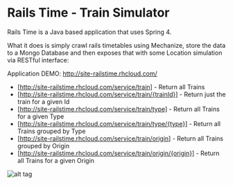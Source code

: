 Rails Time - Train Simulator
=======================

Rails Time is a Java based application that uses Spring 4. 

What it does is simply crawl rails timetables using Mechanize, store the data to a Mongo Database and then exposes that with some Location simulation via RESTful interface:

Application DEMO: http://site-railstime.rhcloud.com/

 - [http://site-railstime.rhcloud.com/service/train] - Return all Trains
 - [http://site-railstime.rhcloud.com/service/train/{trainId}] - Return just the train for a given Id
 - [http://site-railstime.rhcloud.com/service/train/type] - Return all Trains for a given Type
 - [http://site-railstime.rhcloud.com/service/train/type/{type}] - Return all Trains grouped by Type
 - [http://site-railstime.rhcloud.com/service/train/origin] - Return all Trains grouped by Origin
 - [http://site-railstime.rhcloud.com/service/train/origin/{origin}] - Return all Trains for a given Origin


![alt tag](https://dl.dropboxusercontent.com/spa/y32fwqxnzbyqfvp/7d_es385.png)
